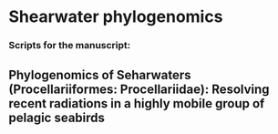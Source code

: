 # Shearwater phylogenomics
### Scripts for the manuscript:
## Phylogenomics of Seharwaters (Procellariiformes: Procellariidae): Resolving recent radiations in a highly mobile group of pelagic seabirds
